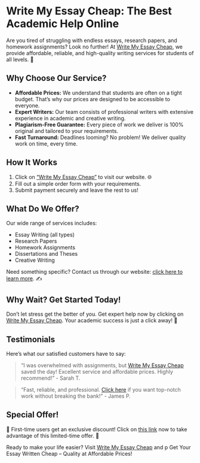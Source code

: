 <h1>Write My Essay Cheap: The Best Academic Help Online</h1>

<p>Are you tired of struggling with endless essays, research papers, and homework assignments? Look no further! At <a href="https://tinyurl.com/topessay?keyword=write+my+essay+cheap">Write My Essay Cheap</a>, we provide affordable, reliable, and high-quality writing services for students of all levels. 🚀</p>

<h2>Why Choose Our Service?</h2>
<ul>
    <li><strong>Affordable Prices:</strong> We understand that students are often on a tight budget. That’s why our prices are designed to be accessible to everyone.</li>
    <li><strong>Expert Writers:</strong> Our team consists of professional writers with extensive experience in academic and creative writing.</li>
    <li><strong>Plagiarism-Free Guarantee:</strong> Every piece of work we deliver is 100% original and tailored to your requirements.</li>
    <li><strong>Fast Turnaround:</strong> Deadlines looming? No problem! We deliver quality work on time, every time.</li>
</ul>

<h2>How It Works</h2>
<ol>
    <li>Click on <a href="https://tinyurl.com/topessay?keyword=write+my+essay+cheap">“Write My Essay Cheap”</a> to visit our website. 🌐</li>
    <li>Fill out a simple order form with your requirements.</li>
    <li>Submit payment securely and leave the rest to us!</li>
</ol>

<h2>What Do We Offer?</h2>
<p>Our wide range of services includes:</p>
<ul>
    <li>Essay Writing (all types)</li>
    <li>Research Papers</li>
    <li>Homework Assignments</li>
    <li>Dissertations and Theses</li>
    <li>Creative Writing</li>
</ul>
<p>Need something specific? Contact us through our website: <a href="https://tinyurl.com/topessay?keyword=write+my+essay+cheap">click here to learn more</a>. ✍️</p>

<h2>Why Wait? Get Started Today!</h2>
<p>Don’t let stress get the better of you. Get expert help now by clicking on <a href="https://tinyurl.com/topessay?keyword=write+my+essay+cheap">Write My Essay Cheap</a>. Your academic success is just a click away! 🎯</p>

<h2>Testimonials</h2>
<p>Here’s what our satisfied customers have to say:</p>
<blockquote>
    “I was overwhelmed with assignments, but <a href="https://tinyurl.com/topessay?keyword=write+my+essay+cheap">Write My Essay Cheap</a> saved the day! Excellent service and affordable prices. Highly recommend!” - Sarah T.
</blockquote>
<blockquote>
    “Fast, reliable, and professional. <a href="https://tinyurl.com/topessay?keyword=write+my+essay+cheap">Click here</a> if you want top-notch work without breaking the bank!” - James P.
</blockquote>

<h2>Special Offer!</h2>
<p>🎉 First-time users get an exclusive discount! Click on <a href="https://tinyurl.com/topessay?keyword=write+my+essay+cheap">this link</a> now to take advantage of this limited-time offer. 🎉</p>

<p>Ready to make your life easier? Visit <a href="https://tinyurl.com/topessay?keyword=write+my+essay+cheap">Write My Essay Cheap</a> and p
Get Your Essay Written Cheap – Quality at Affordable Prices!
